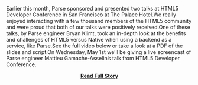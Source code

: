 <p>Earlier this month, Parse sponsored and presented two talks at HTML5 Developer Conference in San Francisco at The Palace Hotel.We really enjoyed interacting with a few thousand members of the HTML5 community and were proud that both of our talks were positively received.One of these talks, by Parse engineer Bryan Klimt, took an in-depth look at the benefits and challenges of HTML5 versus Native when using a backend as a service, like Parse.See the full video below or take a look at a PDF of the slides and script.On Wednesday, May 1st we’ll be giving a live screencast of Parse engineer Mattieu Gamache-Asselin’s talk from HTML5 Developer Conference.</p>
<center><p><a href="http://blog.parse.com/2013/04/08/html5-vs-native-when-using-a-backend-as-a-service/" style='padding:25px; font-sze:18px; font-weight: bold;'>Read Full Story</a></p></center>
